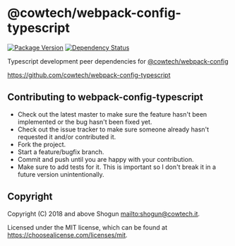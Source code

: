 # @cowtech/webpack-config-typescript

[![Package Version](https://img.shields.io/npm/v/@cowtech/webpack-config-typescript.svg)](https://npmjs.com/package/@cowtech/webpack-config-typescript)
[![Dependency Status](https://img.shields.io/gemnasium/github.com/cowtech/webpack-config-typescript.svg)](https://gemnasium.com/github.com/cowtech/webpack-config-typescript)

Typescript development peer dependencies for [@cowtech/webpack-config](https://github.com/cowtech/webpack-config)

https://github.com/cowtech/webpack-config-typescript

## Contributing to webpack-config-typescript

- Check out the latest master to make sure the feature hasn't been implemented or the bug hasn't been fixed yet.
- Check out the issue tracker to make sure someone already hasn't requested it and/or contributed it.
- Fork the project.
- Start a feature/bugfix branch.
- Commit and push until you are happy with your contribution.
- Make sure to add tests for it. This is important so I don't break it in a future version unintentionally.

## Copyright

Copyright (C) 2018 and above Shogun <mailto:shogun@cowtech.it>.

Licensed under the MIT license, which can be found at https://choosealicense.com/licenses/mit.
